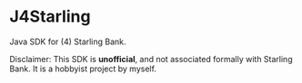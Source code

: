 # J4Starling

Java SDK for (4) Starling Bank.

Disclaimer: This SDK is **unofficial**, and not associated
formally with Starling Bank. It is a hobbyist project by
myself.
